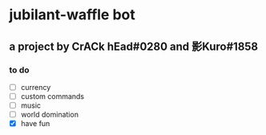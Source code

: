 # jubilant-waffle bot

## a project by CrACk hEad#0280 and 影Kuro#1858

### to do
- [ ] currency
- [ ] custom commands
- [ ] music
- [ ] world domination
- [x] have fun
